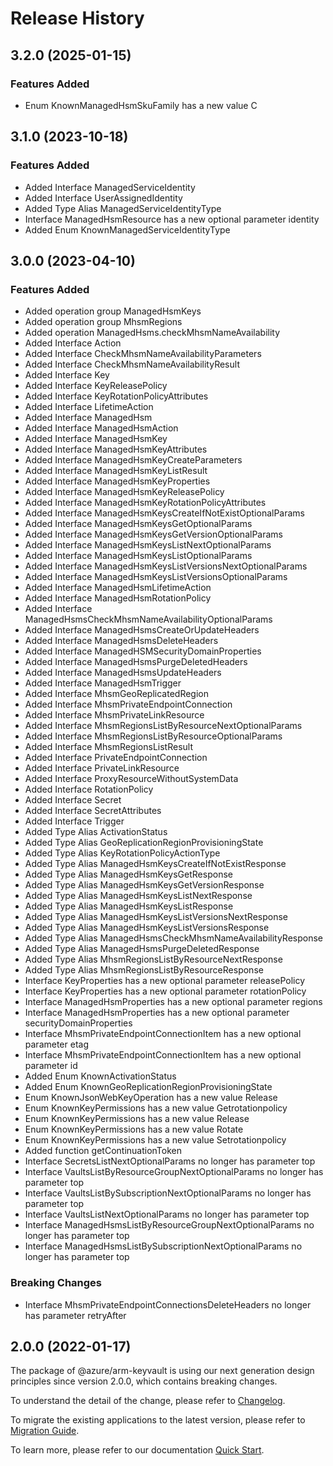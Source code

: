 # Release History
    
## 3.2.0 (2025-01-15)
    
### Features Added

  - Enum KnownManagedHsmSkuFamily has a new value C
    
    
## 3.1.0 (2023-10-18)
    
### Features Added

  - Added Interface ManagedServiceIdentity
  - Added Interface UserAssignedIdentity
  - Added Type Alias ManagedServiceIdentityType
  - Interface ManagedHsmResource has a new optional parameter identity
  - Added Enum KnownManagedServiceIdentityType
    
    
## 3.0.0 (2023-04-10)
    
### Features Added

  - Added operation group ManagedHsmKeys
  - Added operation group MhsmRegions
  - Added operation ManagedHsms.checkMhsmNameAvailability
  - Added Interface Action
  - Added Interface CheckMhsmNameAvailabilityParameters
  - Added Interface CheckMhsmNameAvailabilityResult
  - Added Interface Key
  - Added Interface KeyReleasePolicy
  - Added Interface KeyRotationPolicyAttributes
  - Added Interface LifetimeAction
  - Added Interface ManagedHsm
  - Added Interface ManagedHsmAction
  - Added Interface ManagedHsmKey
  - Added Interface ManagedHsmKeyAttributes
  - Added Interface ManagedHsmKeyCreateParameters
  - Added Interface ManagedHsmKeyListResult
  - Added Interface ManagedHsmKeyProperties
  - Added Interface ManagedHsmKeyReleasePolicy
  - Added Interface ManagedHsmKeyRotationPolicyAttributes
  - Added Interface ManagedHsmKeysCreateIfNotExistOptionalParams
  - Added Interface ManagedHsmKeysGetOptionalParams
  - Added Interface ManagedHsmKeysGetVersionOptionalParams
  - Added Interface ManagedHsmKeysListNextOptionalParams
  - Added Interface ManagedHsmKeysListOptionalParams
  - Added Interface ManagedHsmKeysListVersionsNextOptionalParams
  - Added Interface ManagedHsmKeysListVersionsOptionalParams
  - Added Interface ManagedHsmLifetimeAction
  - Added Interface ManagedHsmRotationPolicy
  - Added Interface ManagedHsmsCheckMhsmNameAvailabilityOptionalParams
  - Added Interface ManagedHsmsCreateOrUpdateHeaders
  - Added Interface ManagedHsmsDeleteHeaders
  - Added Interface ManagedHSMSecurityDomainProperties
  - Added Interface ManagedHsmsPurgeDeletedHeaders
  - Added Interface ManagedHsmsUpdateHeaders
  - Added Interface ManagedHsmTrigger
  - Added Interface MhsmGeoReplicatedRegion
  - Added Interface MhsmPrivateEndpointConnection
  - Added Interface MhsmPrivateLinkResource
  - Added Interface MhsmRegionsListByResourceNextOptionalParams
  - Added Interface MhsmRegionsListByResourceOptionalParams
  - Added Interface MhsmRegionsListResult
  - Added Interface PrivateEndpointConnection
  - Added Interface PrivateLinkResource
  - Added Interface ProxyResourceWithoutSystemData
  - Added Interface RotationPolicy
  - Added Interface Secret
  - Added Interface SecretAttributes
  - Added Interface Trigger
  - Added Type Alias ActivationStatus
  - Added Type Alias GeoReplicationRegionProvisioningState
  - Added Type Alias KeyRotationPolicyActionType
  - Added Type Alias ManagedHsmKeysCreateIfNotExistResponse
  - Added Type Alias ManagedHsmKeysGetResponse
  - Added Type Alias ManagedHsmKeysGetVersionResponse
  - Added Type Alias ManagedHsmKeysListNextResponse
  - Added Type Alias ManagedHsmKeysListResponse
  - Added Type Alias ManagedHsmKeysListVersionsNextResponse
  - Added Type Alias ManagedHsmKeysListVersionsResponse
  - Added Type Alias ManagedHsmsCheckMhsmNameAvailabilityResponse
  - Added Type Alias ManagedHsmsPurgeDeletedResponse
  - Added Type Alias MhsmRegionsListByResourceNextResponse
  - Added Type Alias MhsmRegionsListByResourceResponse
  - Interface KeyProperties has a new optional parameter releasePolicy
  - Interface KeyProperties has a new optional parameter rotationPolicy
  - Interface ManagedHsmProperties has a new optional parameter regions
  - Interface ManagedHsmProperties has a new optional parameter securityDomainProperties
  - Interface MhsmPrivateEndpointConnectionItem has a new optional parameter etag
  - Interface MhsmPrivateEndpointConnectionItem has a new optional parameter id
  - Added Enum KnownActivationStatus
  - Added Enum KnownGeoReplicationRegionProvisioningState
  - Enum KnownJsonWebKeyOperation has a new value Release
  - Enum KnownKeyPermissions has a new value Getrotationpolicy
  - Enum KnownKeyPermissions has a new value Release
  - Enum KnownKeyPermissions has a new value Rotate
  - Enum KnownKeyPermissions has a new value Setrotationpolicy
  - Added function getContinuationToken
  - Interface SecretsListNextOptionalParams no longer has parameter top
  - Interface VaultsListByResourceGroupNextOptionalParams no longer has parameter top
  - Interface VaultsListBySubscriptionNextOptionalParams no longer has parameter top
  - Interface VaultsListNextOptionalParams no longer has parameter top
  - Interface ManagedHsmsListByResourceGroupNextOptionalParams no longer has parameter top
  - Interface ManagedHsmsListBySubscriptionNextOptionalParams no longer has parameter top

### Breaking Changes

  - Interface MhsmPrivateEndpointConnectionsDeleteHeaders no longer has parameter retryAfter
    
    
## 2.0.0 (2022-01-17)

The package of @azure/arm-keyvault is using our next generation design principles since version 2.0.0, which contains breaking changes.

To understand the detail of the change, please refer to [Changelog](https://aka.ms/js-track2-changelog).

To migrate the existing applications to the latest version, please refer to [Migration Guide](https://aka.ms/js-track2-migration-guide).

To learn more, please refer to our documentation [Quick Start](https://aka.ms/azsdk/js/mgmt/quickstart ).
